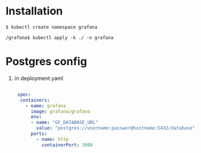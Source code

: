 # Installation

    $ kubectl create namespace grafana

    /grafana$ kubectl apply -k ./ -n grafana

# Postgres config

1. in deployment.yaml

    ```yaml
    
     spec:
      containers:
        - name: grafana
          image: grafana/grafana
          env: 
          - name: "GF_DATABASE_URL"
            value: "postgres://username:passwor@hostname:5432/database"
          ports:
            - name: http
              containerPort: 3000

    ```